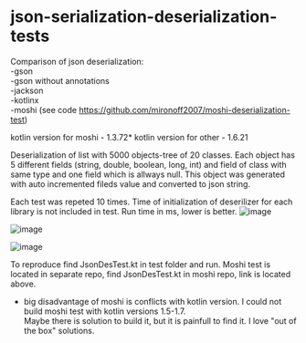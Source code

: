 # json-serialization-deserialization-tests

Comparison of json deserialization:
  <br />-gson
  <br />-gson without annotations
  <br />-jackson 
  <br />-kotlinx
  <br />-moshi (see code https://github.com/mironoff2007/moshi-deserialization-test)
  
kotlin version for moshi - 1.3.72*
kotlin version for other - 1.6.21

  Deserialization of list with 5000 objects-tree of 20 classes. Each object has 5 different fields (string,  double,  boolean, long, int) and field of class with same type and one field which is allways null.
  This object was generated with auto incremented fileds value and converted to json string. 
  
  Each test was repeted 10 times. 
  Time of initialization of deserilizer for each library is not included in test. 
  Run time in ms,  lower is better. 
![image](https://user-images.githubusercontent.com/18057056/188313381-e142388e-f03c-4657-bbb9-6d0327b97b91.png)

![image](https://user-images.githubusercontent.com/18057056/188313395-22cbdfca-27df-49a2-adde-9038e6259399.png)

![image](https://user-images.githubusercontent.com/18057056/188313406-da14eb1b-0f20-4ae3-8140-2e7070420c89.png)

To reproduce find JsonDesTest.kt in test folder and run. Moshi test is located in separate repo,
 find JsonDesTest.kt in moshi repo, link is located above. 

* big disadvantage of moshi is conflicts with kotlin version. I could not build moshi test with kotlin versions 1.5-1.7.  
Maybe there is solution to build it,  but it is painfull to find it.  I love "out of the box" solutions.
 
